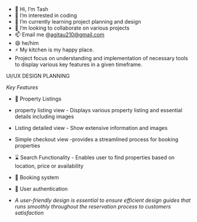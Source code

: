 - 👋 Hi, I’m Tash
- 👀 I’m interested in coding
- 🌱 I’m currently learning project planning and design
- 💞️ I’m looking to collaborate on various projects
- 📫 Email me @agitau210@gmail.com
- 😄 he/him
- ⚡ My kitchen is my happy place.
- Project focus on understanding and implementation of necessary tools to display various key features in a given timeframe.

UI/UX DESIGN PLANNING

  *Key Features*
- 📲 Property Listings
- property listing view - Displays various property listing and essential details including images
- Listing detailed view - Show extensive information and images
- Simple checkout view -provides a streamlined process for booking properties
- ⌛ Search Functionality - Enables user to find properties based on location, price or availability
- 📝 Booking system
- 🔗 User authentication


- *A user-friendly design is essential to ensure efficient design guides that runs smoothly throughout the reservation process to customers satisfaction*
<!---
Ta-sh254/Ta-sh254 is a ✨ special ✨ repository because its `README.md` (this file) appears on your GitHub profile.
You can click the Preview link to take a look at your changes.
--->
